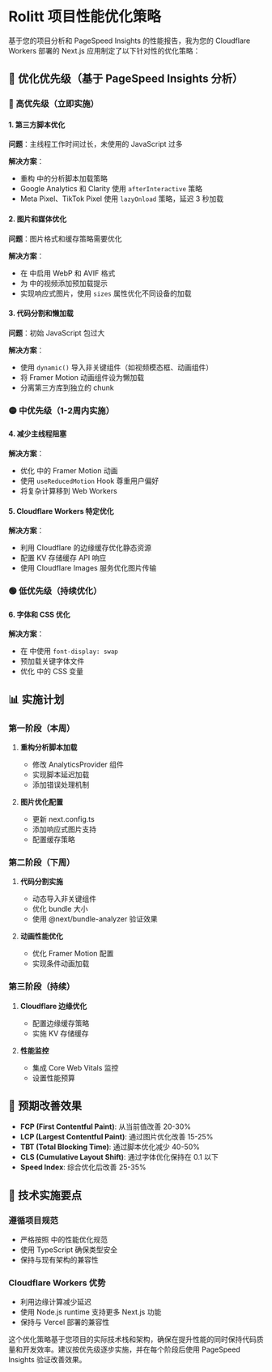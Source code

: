 # Rolitt 项目性能优化策略

基于您的项目分析和 PageSpeed Insights 的性能报告，我为您的 Cloudflare Workers 部署的 Next.js 应用制定了以下针对性的优化策略：

## 🎯 优化优先级（基于 PageSpeed Insights 分析）

### 🔴 高优先级（立即实施）

#### 1. 第三方脚本优化
**问题**：主线程工作时间过长，未使用的 JavaScript 过多

**解决方案**：
- 重构 <mcfile name="AnalyticsProvider.tsx" path="src/components/analytics/AnalyticsProvider.tsx"></mcfile> 中的分析脚本加载策略
- Google Analytics 和 Clarity 使用 `afterInteractive` 策略
- Meta Pixel、TikTok Pixel 使用 `lazyOnload` 策略，延迟 3 秒加载

#### 2. 图片和媒体优化
**问题**：图片格式和缓存策略需要优化

**解决方案**：
- 在 <mcfile name="next.config.ts" path="next.config.ts"></mcfile> 中启用 WebP 和 AVIF 格式
- 为 <mcfile name="StaticHero.tsx" path="src/components/StaticHero.tsx"></mcfile> 中的视频添加预加载提示
- 实现响应式图片，使用 `sizes` 属性优化不同设备的加载

#### 3. 代码分割和懒加载
**问题**：初始 JavaScript 包过大

**解决方案**：
- 使用 `dynamic()` 导入非关键组件（如视频模态框、动画组件）
- 将 Framer Motion 动画组件设为懒加载
- 分离第三方库到独立的 chunk

### 🟡 中优先级（1-2周内实施）

#### 4. 减少主线程阻塞
**解决方案**：
- 优化 <mcfile name="StaticFeatures.tsx" path="src/components/StaticFeatures.tsx"></mcfile> 中的 Framer Motion 动画
- 使用 `useReducedMotion` Hook 尊重用户偏好
- 将复杂计算移到 Web Workers

#### 5. Cloudflare Workers 特定优化
**解决方案**：
- 利用 Cloudflare 的边缘缓存优化静态资源
- 配置 KV 存储缓存 API 响应
- 使用 Cloudflare Images 服务优化图片传输

### 🟢 低优先级（持续优化）

#### 6. 字体和 CSS 优化
**解决方案**：
- 在 <mcfile name="fonts.ts" path="src/styles/fonts.ts"></mcfile> 中使用 `font-display: swap`
- 预加载关键字体文件
- 优化 <mcfile name="globals.css" path="src/styles/globals.css"></mcfile> 中的 CSS 变量

## 📊 实施计划

### 第一阶段（本周）
1. **重构分析脚本加载**
   - 修改 AnalyticsProvider 组件
   - 实现脚本延迟加载
   - 添加错误处理机制

2. **图片优化配置**
   - 更新 next.config.ts
   - 添加响应式图片支持
   - 配置缓存策略

### 第二阶段（下周）
1. **代码分割实施**
   - 动态导入非关键组件
   - 优化 bundle 大小
   - 使用 @next/bundle-analyzer 验证效果

2. **动画性能优化**
   - 优化 Framer Motion 配置
   - 实现条件动画加载

### 第三阶段（持续）
1. **Cloudflare 边缘优化**
   - 配置边缘缓存策略
   - 实施 KV 存储缓存

2. **性能监控**
   - 集成 Core Web Vitals 监控
   - 设置性能预算

## 🎯 预期改善效果

- **FCP (First Contentful Paint)**: 从当前值改善 20-30%
- **LCP (Largest Contentful Paint)**: 通过图片优化改善 15-25%
- **TBT (Total Blocking Time)**: 通过脚本优化减少 40-50%
- **CLS (Cumulative Layout Shift)**: 通过字体优化保持在 0.1 以下
- **Speed Index**: 综合优化后改善 25-35%

## 🔧 技术实施要点

### 遵循项目规范
- 严格按照 <mcfile name=".cursorrules" path=".cursorrules"></mcfile> 中的性能优化规范
- 使用 TypeScript 确保类型安全
- 保持与现有架构的兼容性

### Cloudflare Workers 优势
- 利用边缘计算减少延迟
- 使用 Node.js runtime 支持更多 Next.js 功能
- 保持与 Vercel 部署的兼容性

这个优化策略基于您项目的实际技术栈和架构，确保在提升性能的同时保持代码质量和开发效率。建议按优先级逐步实施，并在每个阶段后使用 PageSpeed Insights 验证改善效果。
